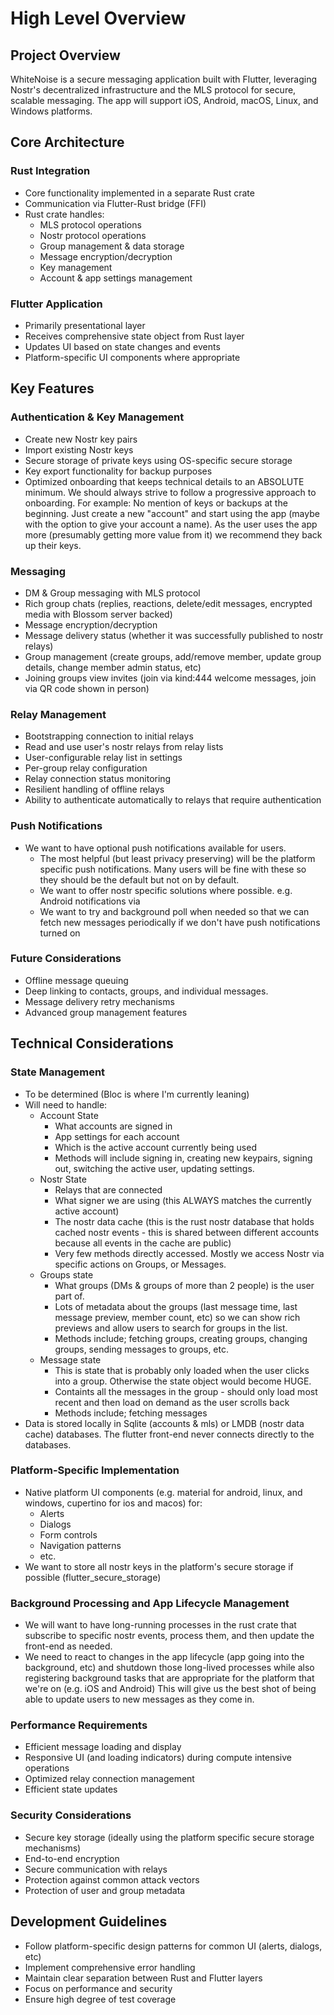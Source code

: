 # High Level Overview

## Project Overview
WhiteNoise is a secure messaging application built with Flutter, leveraging Nostr's decentralized infrastructure and the MLS protocol for secure, scalable messaging. The app will support iOS, Android, macOS, Linux, and Windows platforms.

## Core Architecture

### Rust Integration
- Core functionality implemented in a separate Rust crate
- Communication via Flutter-Rust bridge (FFI)
- Rust crate handles:
  - MLS protocol operations
  - Nostr protocol operations
  - Group management & data storage
  - Message encryption/decryption
  - Key management
  - Account & app settings management

### Flutter Application
- Primarily presentational layer
- Receives comprehensive state object from Rust layer
- Updates UI based on state changes and events
- Platform-specific UI components where appropriate

## Key Features

### Authentication & Key Management
- Create new Nostr key pairs
- Import existing Nostr keys
- Secure storage of private keys using OS-specific secure storage
- Key export functionality for backup purposes
- Optimized onboarding that keeps technical details to an ABSOLUTE minimum. We should always strive to follow a progressive approach to onboarding. For example: No mention of keys or backups at the beginning. Just create a new "account" and start using the app (maybe with the option to give your account a name). As the user uses the app more (presumably getting more value from it) we recommend they back up their keys.

### Messaging
- DM & Group messaging with MLS protocol
- Rich group chats (replies, reactions, delete/edit messages, encrypted media with Blossom server backed)
- Message encryption/decryption
- Message delivery status (whether it was successfully published to nostr relays)
- Group management (create groups, add/remove member, update group details, change member admin status, etc)
- Joining groups view invites (join via kind:444 welcome messages, join via QR code shown in person)

### Relay Management
- Bootstrapping connection to initial relays
- Read and use user's nostr relays from relay lists
- User-configurable relay list in settings
- Per-group relay configuration
- Relay connection status monitoring
- Resilient handling of offline relays
- Ability to authenticate automatically to relays that require authentication

### Push Notifications
- We want to have optional push notifications available for users.
  - The most helpful (but least privacy preserving) will be the platform specific push notifications. Many users will be fine with these so they should be the default but not on by default.
  - We want to offer nostr specific solutions where possible. e.g. Android notifications via
  - We want to try and background poll when needed so that we can fetch new messages periodically if we don't have push notifications turned on

### Future Considerations
- Offline message queuing
- Deep linking to contacts, groups, and individual messages.
- Message delivery retry mechanisms
- Advanced group management features

## Technical Considerations

### State Management
- To be determined (Bloc is where I'm currently leaning)
- Will need to handle:
  - Account State
    - What accounts are signed in
    - App settings for each account
    - Which is the active account currently being used
    - Methods will include signing in, creating new keypairs, signing out, switching the active user, updating settings.
  - Nostr State
    - Relays that are connected
    - What signer we are using (this ALWAYS matches the currently active account)
    - The nostr data cache (this is the rust nostr database that holds cached nostr events - this is shared between different accounts because all events in the cache are public)
    - Very few methods directly accessed. Mostly we access Nostr via specific actions on Groups, or Messages.
  - Groups state
    - What groups (DMs & groups of more than 2 people) is the user part of.
    - Lots of metadata about the groups (last message time, last message preview, member count, etc) so we can show rich previews and allow users to search for groups in the list.
    - Methods include; fetching groups, creating groups, changing groups, sending messages to groups, etc.
  - Message state
    - This is state that is probably only loaded when the user clicks into a group. Otherwise the state object would become HUGE.
    - Containts all the messages in the group - should only load most recent and then load on demand as the user scrolls back
    - Methods include; fetching messages
- Data is stored locally in Sqlite (accounts & mls) or LMDB (nostr data cache) databases. The flutter front-end never connects directly to the databases.

### Platform-Specific Implementation
- Native platform UI components (e.g. material for android, linux, and windows, cupertino for ios and macos) for:
  - Alerts
  - Dialogs
  - Form controls
  - Navigation patterns
  - etc.
- We want to store all nostr keys in the platform's secure storage if possible (flutter_secure_storage)

### Background Processing and App Lifecycle Management
- We will want to have long-running processes in the rust crate that subscribe to specific nostr events, process them, and then update the front-end as needed.
- We need to react to changes in the app lifecycle (app going into the background, etc) and shutdown those long-lived processes while also registering background tasks that are appropriate for the platform that we're on (e.g. iOS and Android) This will give us the best shot of being able to update users to new messages as they come in.

### Performance Requirements
- Efficient message loading and display
- Responsive UI (and loading indicators) during compute intensive operations
- Optimized relay connection management
- Efficient state updates

### Security Considerations
- Secure key storage (ideally using the platform specific secure storage mechanisms)
- End-to-end encryption
- Secure communication with relays
- Protection against common attack vectors
- Protection of user and group metadata

## Development Guidelines
- Follow platform-specific design patterns for common UI (alerts, dialogs, etc)
- Implement comprehensive error handling
- Maintain clear separation between Rust and Flutter layers
- Focus on performance and security
- Ensure high degree of test coverage
